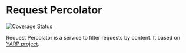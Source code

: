 # Request Percolator
[![Coverage Status](https://coveralls.io/repos/github/4lexKislitsyn/RequestPercolator/badge.svg?branch=main)](https://coveralls.io/github/4lexKislitsyn/RequestPercolator?branch=main)

Request Percolator is a service to filter requests by content. It based on [YARP project](https://github.com/microsoft/reverse-proxy).
